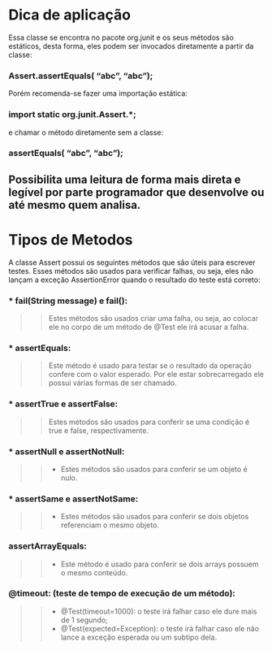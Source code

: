 # Dica de aplicação
Essa classe se encontra no pacote org.junit e os seus métodos são estáticos, desta forma, eles podem ser invocados diretamente a partir da classe:
### Assert.assertEquals( “abc”, “abc”);

Porém recomenda-se fazer uma importação estática:
### import static org.junit.Assert.*;

e chamar o método diretamente sem a classe:
### assertEquals( “abc”, “abc”);

Possibilita uma leitura de forma mais direta e legível por parte programador que desenvolve ou até mesmo quem analisa.
---

# Tipos de Metodos
A classe Assert possui os seguintes métodos que são úteis para escrever testes. Esses métodos são usados para verificar falhas, ou seja, eles não lançam a exceção AssertionError quando o resultado do teste está correto:

### * fail(String message) e fail(): 
>> Estes métodos são usados criar uma falha, ou seja, ao colocar ele no corpo de um método de @Test ele irá acusar a falha.

### * assertEquals: 
>> Este método é usado para testar se o resultado da operação confere com o valor esperado. Por ele estar sobrecarregado ele possui várias formas de ser chamado.

### * assertTrue e assertFalse: 
>> Estes métodos são usados para conferir se uma condição é true e false, respectivamente.

### * assertNull e assertNotNull: 
>> * Estes métodos são usados para conferir se um objeto é nulo.

### * assertSame e assertNotSame: 
>> * Estes métodos são usados para conferir se dois objetos referenciam o mesmo objeto.

### assertArrayEquals: 
>> * Este método é usado para conferir se dois arrays possuem o mesmo conteúdo.

### @timeout: (teste de tempo de execução de um método):
>> * @Test(timeout=1000): o teste irá falhar caso ele dure mais de 1 segundo;
>> * @Test(expected=Exception): o teste irá falhar caso ele não lance a exceção esperada ou um subtipo dela.
